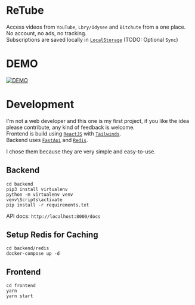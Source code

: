 # ReTube
Access videos from `YouTube`, `Lbry/Odysee` and `Bitchute` from a one place. \
No account, no ads, no tracking. \
Subscriptions are saved locally in [`LocalStorage`](https://javascript.info/localstorage) (TODO: Optional `Sync`)

# DEMO
[![DEMO](https://user-images.githubusercontent.com/74867724/112172240-736d0780-8bec-11eb-97a8-61b1a7e9eba4.png)](https://www.youtube.com/watch?v=WpcB_A-mZLY)


# Development
I'm not a web developer and this one is my first project, if you like the idea please contribute, any kind of feedback is welcome. \
Frontend is build using [`ReactJS`](https://reactjs.org) with [`Tailwinds`](https://tailwindcss.com). \
Backend uses [`FastApi`](https://fastapi.tiangolo.com) and [`Redis`](https://redis.io).

I chose them because they are very simple and easy-to-use.


## Backend
`cd backend` \
`pip3 install virtualenv` \
`python -m virtualenv venv` \
`venv\Scripts\activate` \
`pip install -r requirements.txt`

API docs: `http://localhost:8000/docs`

## Setup Redis for Caching

`cd backend/redis` \
`docker-compose up -d`


## Frontend
`cd frontend` \
`yarn` \
`yarn start`